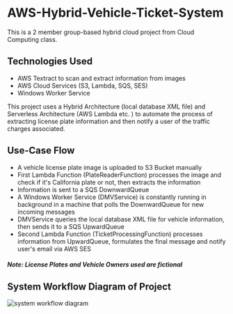 # AWS-Hybrid-Vehicle-Ticket-System

This is a 2 member group-based hybrid cloud project from Cloud Computing class.

## Technologies Used
- AWS Textract to scan and extract information from images
- AWS Cloud Services (S3, Lambda, SQS, SES)
- Windows Worker Service

This project uses a Hybrid Architecture (local database XML file) and Serverless Architecture (AWS Lambda etc. ) to automate the process of extracting license plate information and then notify a user of the traffic charges associated. 

## Use-Case Flow
- A vehicle license plate image is uploaded to S3 Bucket manually
- First Lambda Function (PlateReaderFunction) processes the image and check if it's California plate or not, then extracts the information
- Information is sent to a SQS DownwardQueue
- A Windows Worker Service (DMVService) is constantly running in background in a machine that polls the DownwardQueue for new incoming messages
- DMVService queries the local database XML file for vehicle information, then sends it to a SQS UpwardQueue
- Second Lambda Function (TicketProcessingFunction) processes information from UpwardQueue, formulates the final message and notify user's email via AWS SES

##### Note: License Plates and Vehicle Owners used are fictional

## System Workflow Diagram of Project
![system workflow diagram](https://user-images.githubusercontent.com/55813746/180680184-9e4e3e9c-5885-470b-a489-e25f1a19951d.jpg)


# 

